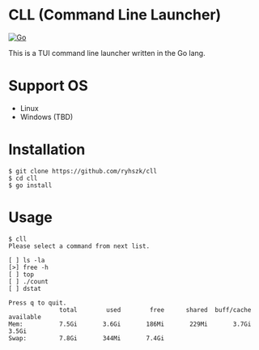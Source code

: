 CLL (Command Line Launcher)
============================

[![Go](https://github.com/ryhszk/cll/actions/workflows/go.yml/badge.svg?branch=main)](https://github.com/ryhszk/cll/actions/workflows/go.yml)

This is a TUI command line launcher written in the Go lang.

# Support OS

- Linux
- Windows (TBD)

# Installation

```
$ git clone https://github.com/ryhszk/cll
$ cd cll
$ go install
```

# Usage

```
$ cll
Please select a command from next list.

[ ] ls -la
[>] free -h
[ ] top
[ ] ./count
[ ] dstat

Press q to quit.
              total        used        free      shared  buff/cache   available
Mem:          7.5Gi       3.6Gi       186Mi       229Mi       3.7Gi       3.5Gi
Swap:         7.8Gi       344Mi       7.4Gi
```
